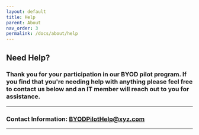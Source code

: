 ```yaml
---
layout: default
title: Help
parent: About
nav_order: 3
permalink: /docs/about/help
---
```


## Need Help?

### Thank you for your participation in our BYOD pilot program. If you find that you're needing help with anything please feel free to contact us below and an IT member will reach out to you for assistance. 

---

### Contact Information: BYODPilotHelp@xyz.com
---
